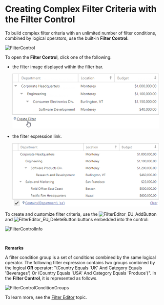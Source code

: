 # Creating Complex Filter Criteria with the Filter Control
To build complex filter criteria with an unlimited number of filter conditions, combined by logical operators, use the built-in **Filter Control**.

![FilterControl](../../../images/img8592.png)

To open the **Filter Control**, click one of the following.
* the filter image displayed within the filter bar.
	
	![FilterControlShow1](../../../images/tree-list-create-filter-control.png)
* the filter expression link.
	
	![FilterControlShow2](../../../images/tree-list-filter-control-new.png)

To create and customize filter criteria, use the ![FilterEditor_EU_AddButton](../../../images/img7350.png) and ![FilterEditor_EU_DeleteButton](../../../images/img7351.png) buttons embedded into the control:

![FilterControlInfo](../../../images/img8602.png)

&nbsp;

**Remarks**

A filter condition group is a set of conditions combined by the same logical operator. The following filter expression contains two groups combined by the logical **OR** operator: "(Country Equals 'UK' And Category Equals 'Beverages') Or (Country Equals 'USA' And Category Equals 'Produce')". In the **Filter Control**, it is represented as follows.

![FilterControlConditionGroups](../../../images/img8603.png)

To learn more, see the [Filter Editor](../../filter-editor.md) topic.
